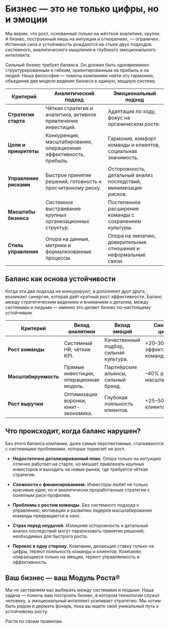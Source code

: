 # Бизнес — это не только цифры, но и эмоции

Мы верим, что рост, основанный только на жёсткой аналитике, хрупок. А бизнес, построенный лишь на интуиции и отношениях, — ограничен. Истинная сила и устойчивость рождаются на стыке двух подходов: системного, аналитического мышления и глубокого эмоционального интеллекта.

Сильный бизнес требует баланса. Он должен быть одновременно структурированным и гибким, ориентированным на прибыль и на людей. Наша философия — помочь компаниям найти эту гармонию, объединив две модели ведения бизнеса в единую, мощную систему.

|Критерий|Аналитический подход|Эмоциональный подход|
|---|---|---|
|**Стратегия старта**|Чёткая стратегия и аналитика, активное привлечение инвестиций.|Адаптация по ходу, фокус на органическом росте.|
|**Цели и приоритеты**|Конкуренция, масштабирование, операционная эффективность, прибыль.|Гармония, комфорт команды и клиентов, социальная значимость.|
|**Управление рисками**|Быстрое принятие решений, готовность к просчитанному риску.|Осторожность, детальный анализ последствий, минимизация рисков.|
|**Масштабы бизнеса**|Системное выстраивание крупных организационных структур.|Постепенное расширение команды с сохранением культуры.|
|**Стиль управления**|Опора на данные, метрики и формализованные процессы.|Опора на эмпатию, доверительные отношения и неформальные связи.|

## Баланс как основа устойчивости

Когда эти два подхода не конкурируют, а дополняют друг друга, возникает синергия, которая даёт кратный рост эффективности. Баланс между стратегическим видением и вниманием к деталям, между системами и людьми — именно это делает бизнес по-настоящему устойчивым.

|Критерий|Вклад аналитики|Вклад эмоций|Синергия в цифрах|
|---|---|---|---|
|**Рост команды**|Системный HR, чёткие KPI.|Качественный подбор, сильная культура.|+20–30% к эффективности команды|
|**Масштабируемость**|Прямые инвестиции, операционная модель.|Партнёрские альянсы, сильный бренд.|–40% рисков при масштабировании|
|**Рост выручки**|Оптимизация воронки, юнит-экономика.|Глубокая лояльность клиентов.|+25–50% к LTV клиента|

## Что происходит, когда баланс нарушен?

Без этого баланса компании, даже самые перспективные, сталкиваются с системными проблемами, которые тормозят их рост.

- **Недостаточно детализированный план.** Опора только на интуицию отлично работает на старте, но мешает привлекать крупных инвесторов и выходить на новые рынки, где требуется чёткая стратегия.
    
- **Сложности с финансированием.** Инвесторы любят не только красивые идеи, но и аналитически проработанные стратегии с понятным риск-профилем.
    
- **Проблемы с ростом команды.** Без системного подхода к управлению, мотивации и развитию лидеров масштабирование команды превращается в хаос.
    
- **Страх перед неудачей.** Излишняя осторожность и детальный анализ последствий могут парализовать принятие решений, необходимых для быстрого роста.
    
- **Перекос в одну сторону.** Компании, делающие ставку только на цифры, теряют лояльность команды и клиентов. Компании, опирающиеся только на эмоции, теряют управляемость и эффективность.
    

## Ваш бизнес — ваш Модуль Роста®

Мы не заставляем вас выбирать между системами и людьми. Наша задача — помочь вам построить бизнес, в котором технологии служат человеку, а эмоциональный интеллект усиливает стратегию. Мы хотим быть рядом и держать фонарь, пока вы ищете свой уникальный путь к устойчивому росту.

Расти по своим правилам.
